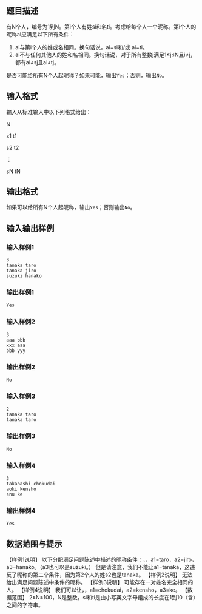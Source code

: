 ## 题目描述

有N个人，编号为1到N。第i个人有姓si和名ti。考虑给每个人一个昵称。第i个人的昵称ai应满足以下所有条件：

1. ai与第i个人的姓或名相同。换句话说，ai=si和/或 ai=ti。
2. ai不与任何其他人的姓和名相同。换句话说，对于所有整数j满足1≤j≤N且i≠j，都有ai≠sj且ai≠tj。

是否可能给所有N个人起昵称？如果可能，输出`Yes`；否则，输出`No`。

## 输入格式

输入从标准输入中以下列格式给出：

N

s1 t1

s2 t2

⋮

sN tN

## 输出格式

如果可以给所有N个人起昵称，输出`Yes`；否则输出`No`。

## 输入输出样例

### 输入样例1

```
3
tanaka taro
tanaka jiro
suzuki hanako
```

### 输出样例1

```
Yes
```

### 输入样例2

```
3
aaa bbb
xxx aaa
bbb yyy
```

### 输出样例2

```
No
```

### 输入样例3

```
2
tanaka taro
tanaka taro
```

### 输出样例3

```
No
```

### 输入样例4

```
3
takahashi chokudai
aoki kensho
snu ke
```

### 输出样例4

```
Yes
```

## 数据范围与提示

【样例1说明】 以下分配满足问题陈述中描述的昵称条件：，，a1=taro，a2=jiro，a3=hanako。（a3也可以是suzuki。） 但是请注意，我们不能让a1=tanaka，这违反了昵称的第二个条件，因为第2个人的姓s2也是tanaka。 【样例2说明】 无法给出满足问题陈述中条件的昵称。 【样例3说明】 可能存在一对姓名完全相同的人。 【样例4说明】 我们可以让，，a1=chokudai，a2=kensho，a3=ke。 【数据范围】 2≤N≤100，N是整数，si和ti是由小写英文字母组成的长度在1到10（含）之间的字符串。

